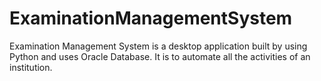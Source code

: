 # ExaminationManagementSystem
Examination Management System is a desktop application built by using Python and uses Oracle Database. It is to automate all the activities of an institution.
